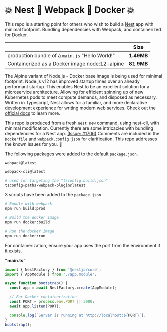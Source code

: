 # 💥 Nest 🔰 Webpack 🔰 Docker 💥

This repo is a starting point for others who wish to build a [Nest](https://github.com/nestjs/nest) app with minimal footprint. Bundling dependencies with Webpack, and containerized for Docker.

|                                                                                 |    Size    |
| ------------------------------------------------------------------------------- | :--------: |
| production bundle of a `main.js` "Hello World!"                                 | **1.49MB** |
| Containerized as a Docker image [node:12-alpine](https://hub.docker.com/_/node) | **81.9MB** |

The Alpine variant of Node.js - Docker base image is being used for minimal footprint. Node.js v12 has improved startup times over an already performant startup. This enables Nest to be an excellent solution for a microservice architecture. Allowing for efficient spinning up of new Kubernetes pods to meet compute demands, and disposed as necessary. Written in Typescript, Nest allows for a familiar, and more declarative development experience for writing modern web services. Check out the [official docs](https://docs.nestjs.com/) to learn more.

This repo is produced from a fresh `nest new` command, using [nest-cli](https://docs.nestjs.com/cli/usages), with minimal modification. Currently there are some intricacies with bundling dependencies for a Nest app. [(Issue: #1706)](https://github.com/nestjs/nest/issues/1706) Comments are included in the `Dockerfile` and `webpack.config.json` for clarification. This repo addresses the known issues for you. 🥂

The following packages were added to the default `package.json`.

```bash
webpack@latest

webpack-cli@latest

# used for targeting the "tsconfig.build.json"
tsconfig-paths-webpack-plugin@latest
```

3 scripts have been added to the `package.json`

```bash
# Bundle with webpack
npm run build:prod

# Build the docker image
npm run docker:build

# Run the docker image
npm run docker:run
```

For containerization, ensure your app uses the port from the environment if it exists.

**"main.ts"**

```ts
import { NestFactory } from '@nestjs/core';
import { AppModule } from './app.module';

async function bootstrap() {
  const app = await NestFactory.create(AppModule);

  // For Docker containerization
  const PORT = process.env.PORT || 3000;
  await app.listen(PORT);

  console.log(`Server is running at http://localhost:${PORT}`);
}
bootstrap();
```
